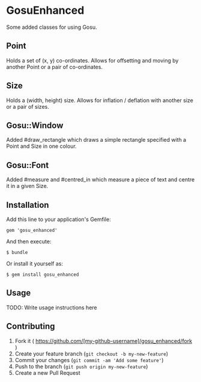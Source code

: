 # GosuEnhanced

Some added classes for using Gosu.

## Point

Holds a set of (x, y) co-ordinates. Allows for offsetting and moving by another Point
or a pair of co-ordinates.

## Size

Holds a (width, height) size. Allows for inflation / deflation with another size or
a pair of sizes.

## Gosu::Window

Added #draw_rectangle which draws a simple rectangle specified with a Point and Size
in one colour.

## Gosu::Font

Added #measure and #centred_in which measure a piece of text and centre it in a
given Size.

## Installation

Add this line to your application's Gemfile:

    gem 'gosu_enhanced'

And then execute:

    $ bundle

Or install it yourself as:

    $ gem install gosu_enhanced

## Usage

TODO: Write usage instructions here

## Contributing

1. Fork it ( https://github.com/[my-github-username]/gosu_enhanced/fork )
2. Create your feature branch (`git checkout -b my-new-feature`)
3. Commit your changes (`git commit -am 'Add some feature'`)
4. Push to the branch (`git push origin my-new-feature`)
5. Create a new Pull Request
